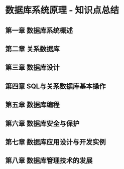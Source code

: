 # 数据库系统原理 - 知识点总结

##  第一章 数据库系统概述

## 第二章  关系数据库

## 第三章 数据库设计

## 第四章  SQL与关系数据库基本操作

## 第五章   数据库编程

##  第六章  数据库安全与保护

##  第七章  数据库应用设计与开发实例

## 第八章  数据库管理技术的发展